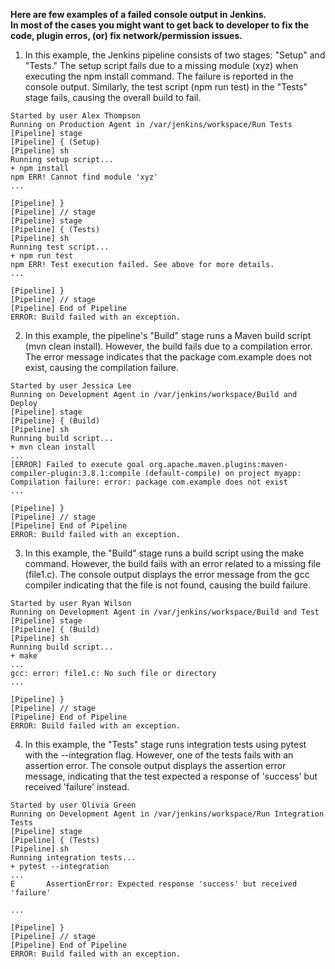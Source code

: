 **Here are few examples of a failed console output in Jenkins. <br>
In most of the cases you might want to get back to developer to fix the code, plugin erros, (or) fix network/permission issues.<br>**

1. In this example, the Jenkins pipeline consists of two stages: "Setup" and "Tests." The setup script fails due to a missing module (xyz) when executing the npm install command. The failure is reported in the console output. Similarly, the test script (npm run test) in the "Tests" stage fails, causing the overall build to fail.
```
Started by user Alex Thompson
Running on Production Agent in /var/jenkins/workspace/Run Tests
[Pipeline] stage
[Pipeline] { (Setup)
[Pipeline] sh
Running setup script...
+ npm install
npm ERR! Cannot find module 'xyz'
...

[Pipeline] }
[Pipeline] // stage
[Pipeline] stage
[Pipeline] { (Tests)
[Pipeline] sh
Running test script...
+ npm run test
npm ERR! Test execution failed. See above for more details.
...

[Pipeline] }
[Pipeline] // stage
[Pipeline] End of Pipeline
ERROR: Build failed with an exception.
```


2. In this example, the pipeline's "Build" stage runs a Maven build script (mvn clean install). However, the build fails due to a compilation error. The error message indicates that the package com.example does not exist, causing the compilation failure.
```
Started by user Jessica Lee
Running on Development Agent in /var/jenkins/workspace/Build and Deploy
[Pipeline] stage
[Pipeline] { (Build)
[Pipeline] sh
Running build script...
+ mvn clean install
...
[ERROR] Failed to execute goal org.apache.maven.plugins:maven-compiler-plugin:3.8.1:compile (default-compile) on project myapp: Compilation failure: error: package com.example does not exist
...

[Pipeline] }
[Pipeline] // stage
[Pipeline] End of Pipeline
ERROR: Build failed with an exception.

```


3. In this example, the "Build" stage runs a build script using the make command. However, the build fails with an error related to a missing file (file1.c). The console output displays the error message from the gcc compiler indicating that the file is not found, causing the build failure.
```
Started by user Ryan Wilson
Running on Development Agent in /var/jenkins/workspace/Build and Test
[Pipeline] stage
[Pipeline] { (Build)
[Pipeline] sh
Running build script...
+ make
...
gcc: error: file1.c: No such file or directory
...

[Pipeline] }
[Pipeline] // stage
[Pipeline] End of Pipeline
ERROR: Build failed with an exception.

```


4. In this example, the "Tests" stage runs integration tests using pytest with the --integration flag. However, one of the tests fails with an assertion error. The console output displays the assertion error message, indicating that the test expected a response of 'success' but received 'failure' instead.
```
Started by user Olivia Green
Running on Development Agent in /var/jenkins/workspace/Run Integration Tests
[Pipeline] stage
[Pipeline] { (Tests)
[Pipeline] sh
Running integration tests...
+ pytest --integration
...
E       AssertionError: Expected response 'success' but received 'failure'

...

[Pipeline] }
[Pipeline] // stage
[Pipeline] End of Pipeline
ERROR: Build failed with an exception.
```
